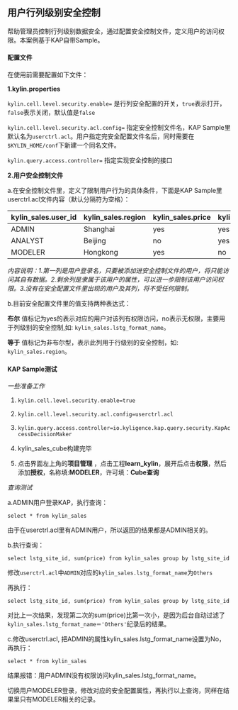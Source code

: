 ## 用户行列级别安全控制
帮助管理员控制行列级别数据安全，通过配置安全控制文件，定义用户的访问权限。本案例基于KAP自带Sample。

#### 配置文件
在使用前需要配置如下文件：

**1.kylin.properties**

```kylin.cell.level.security.enable=``` 是行列安全配置的开关，```true```表示打开，```false```表示关闭，默认值是```false```

```kylin.cell.level.security.acl.config=``` 指定安全控制文件名，KAP Sample里默认名为```userctrl.acl```。用户指定完安全配置文件名后，同时需要在```$KYLIN_HOME/conf```下新建一个同名文件。

```kylin.query.access.controller=``` 指定实现安全控制的接口

**2.用户安全控制文件**

a.在安全控制文件里，定义了限制用户行为的具体条件，下面是KAP Sample里userctrl.acl文件内容（默认分隔符为空格）：

| **kylin_sales.user_id** | **kylin_sales.region** | **kylin_sales.price** | **kylin_sales.lstg_format_name** |
| :---------------------- | :--------------------- | :-------------------- | :------------------------------- |
| ADMIN                   | Shanghai               | yes                   | yes                              |
| ANALYST                 | Beijing                | no                    | yes                              |
| MODELER                 | Hongkong               | yes                   | no                               |

*内容说明：1.第一列是用户登录名，只要被添加进安全控制文件的用户，将只能访问其自有数据。2.剩余列是隶属于该用户的属性，可以进一步限制该用户访问权限。3.没有在安全配置文件里出现的用户及其列，将不受任何限制。*

b.目前安全配置文件里的值支持两种表达式：

**布尔**
值标记为yes的表示对应的用户对该列有权限访问，no表示无权限，主要用于列级别的安全控制,如: ```kylin_sales.lstg_format_name```。

**等于**
值标记为非布尔型，表示此列用于行级别的安全控制，如: ```kylin_sales.region```。


#### KAP Sample测试

*一些准备工作*

1. ```kylin.cell.level.security.enable=true```

2. ```kylin.cell.level.security.acl.config=userctrl.acl```

3. ```kylin.query.access.controller=io.kyligence.kap.query.security.KapAccessDecisionMaker```

4. kylin_sales_cube构建完毕

5. 点击界面左上角的**项目管理** ，点击工程**learn_kylin**，展开后点击**权限**，然后添加**授权**，名称填:**MODELER**，许可填：**Cube查询**

*查询测试*

a.ADMIN用户登录KAP，执行查询：

```select * from kylin_sales```

由于在userctrl.acl里有ADMIN用户，所以返回的结果都是ADMIN相关的。

b.执行查询：

```select lstg_site_id, sum(price) from kylin_sales group by lstg_site_id```

修改```userctrl.acl```中```ADMIN```对应的```kylin_sales.lstg_format_name```为```Others```

再执行：

```select lstg_site_id, sum(price) from kylin_sales group by lstg_site_id```

对比上一次结果，发现第二次的sum(price)比第一次小，是因为后台自动过滤了```kylin_sales.lstg_format_name＝'Others'```纪录后的结果。

c.修改userctrl.acl, 把ADMIN的属性kylin_sales.lstg_format_name设置为No，再执行：

```select * from kylin_sales```

结果报错：用户ADMIN没有权限访问kylin_sales.lstg_format_name。

切换用户MODELER登录，修改对应的安全配置属性，再执行以上查询，同样在结果里只有MODELER相关的记录。

